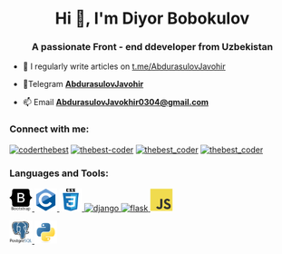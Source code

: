
<h1 align="center">Hi 👋, I'm Diyor Bobokulov</h1>
<h3 align="center">A passionate Front - end ddeveloper from Uzbekistan</h3>



- 📝 I regularly write articles on [t.me/AbdurasulovJavohir](t.me/AbdurasulovJavohir)

- 🔵Telegram **[AbdurasulovJavohir](t.me/thebest_coder)**

- 📫 Email **AbdurasulovJavokhir0304@gmail.com**


<h3 align="left">Connect with me:</h3>
<p align="left">


<a href="https://twitter.com/coderthebest" target="blank"><img align="center" src="https://raw.githubusercontent.com/rahuldkjain/github-profile-readme-generator/master/src/images/icons/Social/twitter.svg" alt="coderthebest" height="30" width="40" /></a>
<a href="https://linkedin.com/in/thebest-coder" target="blank"><img align="center" src="https://raw.githubusercontent.com/rahuldkjain/github-profile-readme-generator/master/src/images/icons/Social/linked-in-alt.svg" alt="thebest-coder" height="30" width="40" /></a>
<a href="https://instagram.com/thebest_coder" target="blank"><img align="center" src="https://raw.githubusercontent.com/rahuldkjain/github-profile-readme-generator/master/src/images/icons/Social/instagram.svg" alt="thebest_coder" height="30" width="40" /></a>
<a href="https://www.youtube.com/c/thebest_coder" target="blank"><img align="center" src="https://raw.githubusercontent.com/rahuldkjain/github-profile-readme-generator/master/src/images/icons/Social/youtube.svg" alt="thebest_coder" height="30" width="40" /></a>

</p>

<h3 align="left">Languages and Tools:</h3>
<p align="left"> 
  <a href="https://getbootstrap.com" target="_blank" rel="noreferrer"> <img src="https://raw.githubusercontent.com/devicons/devicon/master/icons/bootstrap/bootstrap-plain-wordmark.svg" alt="bootstrap" width="40" height="40"/> </a> 
  <a href="https://www.cprogramming.com/" target="_blank" rel="noreferrer"> <img src="https://raw.githubusercontent.com/devicons/devicon/master/icons/c/c-original.svg" alt="c" width="40" height="40"/> </a> 
  <a href="https://www.w3schools.com/css/" target="_blank" rel="noreferrer"> <img src="https://raw.githubusercontent.com/devicons/devicon/master/icons/css3/css3-original-wordmark.svg" alt="css3" width="40" height="40"/> </a> 
  <a href="https://www.djangoproject.com/" target="_blank" rel="noreferrer"> <img src="https://cdn.worldvectorlogo.com/logos/django.svg" alt="django" width="40" height="40"/> </a> 
  <a href="https://flask.palletsprojects.com/" target="_blank" rel="noreferrer"> <img src="https://www.vectorlogo.zone/logos/pocoo_flask/pocoo_flask-icon.svg" alt="flask" width="40" height="40"/> </a> 
  <a href="https://developer.mozilla.org/en-US/docs/Web/JavaScript" target="_blank" rel="noreferrer"> <img src="https://raw.githubusercontent.com/devicons/devicon/master/icons/javascript/javascript-original.svg" alt="javascript" width="40" height="40"/> </a> 



  <a href="https://www.postgresql.org" target="_blank" rel="noreferrer"> <img src="https://raw.githubusercontent.com/devicons/devicon/master/icons/postgresql/postgresql-original-wordmark.svg" alt="postgresql" width="40" height="40"/> </a> 
  <a href="https://www.python.org" target="_blank" rel="noreferrer"> <img src="https://raw.githubusercontent.com/devicons/devicon/master/icons/python/python-original.svg" alt="python" width="40" height="40"/> </a> 


<!--
<p><img align="left" src="https://github-readme-stats.vercel.app/api/top-langs?username=thebest-coder&show_icons=true&locale=en&layout=compact" alt="thebest-coder" /></p>

<p>&nbsp;<img align="center" src="https://github-readme-stats.vercel.app/api?username=thebest-coder&show_icons=true&locale=en" alt="thebest-coder" /></p>

<p><img align="center" src="https://github-readme-streak-stats.herokuapp.com/?user=thebest-coder&" alt="thebest-coder" /></p>
-->
